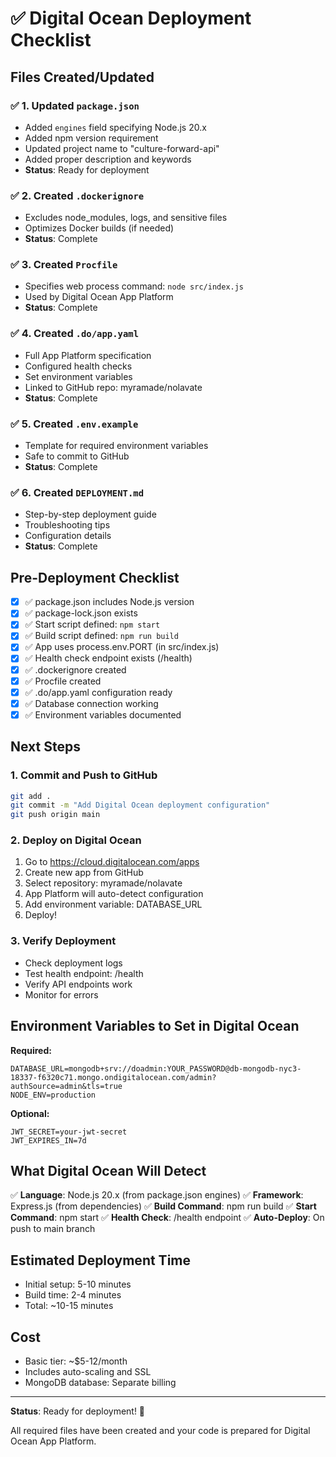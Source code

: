 # ✅ Digital Ocean Deployment Checklist

## Files Created/Updated

### ✅ 1. Updated `package.json`
- Added `engines` field specifying Node.js 20.x
- Added npm version requirement
- Updated project name to "culture-forward-api"
- Added proper description and keywords
- **Status**: Ready for deployment

### ✅ 2. Created `.dockerignore`
- Excludes node_modules, logs, and sensitive files
- Optimizes Docker builds (if needed)
- **Status**: Complete

### ✅ 3. Created `Procfile`
- Specifies web process command: `node src/index.js`
- Used by Digital Ocean App Platform
- **Status**: Complete

### ✅ 4. Created `.do/app.yaml`
- Full App Platform specification
- Configured health checks
- Set environment variables
- Linked to GitHub repo: myramade/nolavate
- **Status**: Complete

### ✅ 5. Created `.env.example`
- Template for required environment variables
- Safe to commit to GitHub
- **Status**: Complete

### ✅ 6. Created `DEPLOYMENT.md`
- Step-by-step deployment guide
- Troubleshooting tips
- Configuration details
- **Status**: Complete

## Pre-Deployment Checklist

- [x] ✅ package.json includes Node.js version
- [x] ✅ package-lock.json exists
- [x] ✅ Start script defined: `npm start`
- [x] ✅ Build script defined: `npm run build`
- [x] ✅ App uses process.env.PORT (in src/index.js)
- [x] ✅ Health check endpoint exists (/health)
- [x] ✅ .dockerignore created
- [x] ✅ Procfile created
- [x] ✅ .do/app.yaml configuration ready
- [x] ✅ Database connection working
- [x] ✅ Environment variables documented

## Next Steps

### 1. Commit and Push to GitHub
```bash
git add .
git commit -m "Add Digital Ocean deployment configuration"
git push origin main
```

### 2. Deploy on Digital Ocean
1. Go to https://cloud.digitalocean.com/apps
2. Create new app from GitHub
3. Select repository: myramade/nolavate
4. App Platform will auto-detect configuration
5. Add environment variable: DATABASE_URL
6. Deploy!

### 3. Verify Deployment
- Check deployment logs
- Test health endpoint: /health
- Verify API endpoints work
- Monitor for errors

## Environment Variables to Set in Digital Ocean

**Required:**
```
DATABASE_URL=mongodb+srv://doadmin:YOUR_PASSWORD@db-mongodb-nyc3-18337-f6320c71.mongo.ondigitalocean.com/admin?authSource=admin&tls=true
NODE_ENV=production
```

**Optional:**
```
JWT_SECRET=your-jwt-secret
JWT_EXPIRES_IN=7d
```

## What Digital Ocean Will Detect

✅ **Language**: Node.js 20.x (from package.json engines)
✅ **Framework**: Express.js (from dependencies)
✅ **Build Command**: npm run build
✅ **Start Command**: npm start
✅ **Health Check**: /health endpoint
✅ **Auto-Deploy**: On push to main branch

## Estimated Deployment Time
- Initial setup: 5-10 minutes
- Build time: 2-4 minutes
- Total: ~10-15 minutes

## Cost
- Basic tier: ~$5-12/month
- Includes auto-scaling and SSL
- MongoDB database: Separate billing

---

**Status**: Ready for deployment! 🚀

All required files have been created and your code is prepared for Digital Ocean App Platform.
